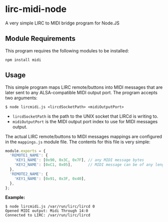 lirc-midi-node
==============

A very simple LIRC to MIDI bridge program for Node.JS

Module Requirements
-------------------

This program requires the following modules to be installed:

```shell
npm install midi
```

Usage
-----

This simple program maps LIRC remote/buttons into MIDI messages that are later sent to any ALSA-compatible MIDI output port. The program accepts two arguments:

```shell
$ node lircmidi.js <lircdSocketPath> <midiOutputPort>
```

* ```lircdSocketPath``` is the path to the UNIX socket that LIRCd is writing to.
* ```midiOutputPort``` is the MIDI output port index to use for MIDI messages output.

The actual LIRC remote/buttons to MIDI messages mappings are configured in the ```mappings.js``` module file. The contents for this file is very simple:

```javascript
module.exports = {
  'REMOTE1_NAME': {
    'KEY1_NAME': [0x90, 0x3C, 0x7F], // any MIDI message bytes
    'KEY2_NAME': [0xC1, 0x05],       // MIDI message can be of any length
  },
  'REMOTE2_NAME': {
    'KEY1_NAME': [0x91, 0x3F, 0x40],
  },
};
```

**Example:**

```shell
$ node lircmidi.js /var/run/lirc/lircd 0
Opened MIDI output: Midi Through 14:0
Connected to LIRC: /var/run/lirc/lircd
```
